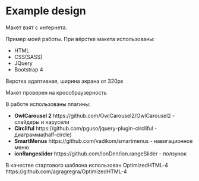 <h1>Example design</h1>
<p>Макет взят с интернета.</p>

<p>Пример моей работы. При вёрстке макета использованы:</p>
<ul>
	<li>HTML</li>
	<li>CSS(SASS)</li>	
	<li>JQuery</li>
	<li>Bootstrap 4</li>
</ul>
<p>Верстка адаптивная, ширина экрана от 320px</p>
<p>Макет проверен на кроссбраузерность</p>
<p>В работе использованы плагины:</p>
<ul>
	<li><b>OwlCarousel 2</b> https://github.com/OwlCarousel2/OwlCarousel2 - слайдеры и карусели</li>
	<li><b>Circliful</b> https://github.com/pguso/jquery-plugin-circliful - диаграмма(half-circle)</li>
	<li><b>SmartMenus</b> https://github.com/vadikom/smartmenus - навигационное меню</li>
	<li><b>ionRangeslider</b> https://github.com/IonDen/ion.rangeSlider - ползунок</li>
</ul>	
<p>В качестве стартового шаблона использован OptimizedHTML-4 https://github.com/agragregra/OptimizedHTML-4</p>
